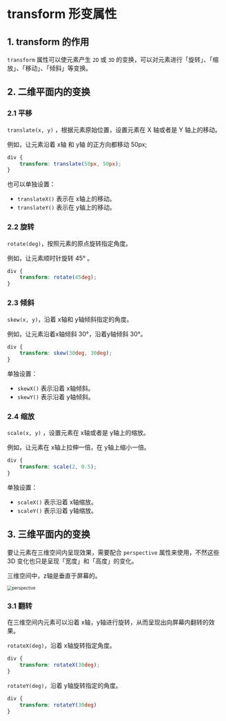 # transform 形变属性

## 1. transform 的作用
`transform` 属性可以使元素产生 `2D` 或 `3D` 的变换，可以对元素进行「旋转」、「缩放」、「移动」、「倾斜」等变换。



## 2. 二维平面内的变换

### 2.1 平移
`translate(x, y)` ，根据元素原始位置，设置元素在 X 轴或者是 Y 轴上的移动。

例如，让元素沿着 x轴 和 y轴 的正方向都移动 50px;
```css
div {
    transform: translate(50px, 50px); 
}
```

也可以单独设置：
- `translateX()` 表示在 x轴上的移动。
- `translateY()` 表示在 y轴上的移动。


### 2.2 旋转
`rotate(deg)`，按照元素的原点旋转指定角度。

例如，让元素顺时针旋转 45° 。
```css
div {
    transform: rotate(45deg);
}
```


### 2.3 倾斜
`skew(x, y)`，沿着 x轴和 y轴倾斜指定的角度。

例如，让元素沿着x轴倾斜 30°，沿着y轴倾斜 30°。
```css
div {
    transform: skew(30deg, 30deg);
}
```
单独设置：
- `skewX()` 表示沿着 x轴倾斜。
- `skewY()` 表示沿着 y轴倾斜。


### 2.4 缩放
`scale(x, y)` ，设置元素在 x轴或者是 y轴上的缩放。

例如，让元素在 x轴上拉伸一倍，在 y轴上缩小一倍。
```css
div {
    transform: scale(2, 0.5);
}
```

单独设置：
- `scaleX()` 表示沿着 x轴缩放。
- `scaleY()` 表示沿着 y轴缩放。



## 3. 三维平面内的变换
要让元素在三维空间内呈现效果，需要配合 `perspective` 属性来使用，不然这些 3D 变化也只是呈现「宽度」和「高度」的变化。

三维空间中，z轴是垂直于屏幕的。

<img src="https://upload-images.jianshu.io/upload_images/6288846-da1fd04c9a9d9be3.jpg?imageMogr2/auto-orient/strip|imageView2/2/w/860/format/webp" alt="perspective" style="zoom:70%;" />


### 3.1 翻转
在三维空间内元素可以沿着 x轴，y轴进行旋转，从而呈现出向屏幕内翻转的效果。

`rotateX(deg)`，沿着 x轴旋转指定角度。

```css
div {
    transform: rotateX(30deg);
}
```

`rotateY(deg)`，沿着 y轴旋转指定的角度。

```css
div {
    transform: rotateY(30deg)
}
```



